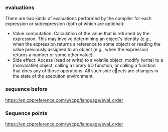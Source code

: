 ### evaluations
There are two kinds of
evaluations performed by the compiler for each expression or subexpression (both of which
are optional):

* Value computation: Calculation of the value that is returned by the expression.
This may involve determining an object's identity (e.g., when the expression returns a
reference to some object) or reading the value previously assigned to an object (e.g.,
when the expression returns a number or some other value)
* Side effect: Access (read or write) to a volatile object, modify (write) to a (nonvolatile)
object, calling a library I/O function, or calling a function that does any
of those operations. All such side eects are changes in the state of the execution
environment.

### sequence before
https://en.cppreference.com/w/cpp/language/eval_order

### Sequence points
https://en.cppreference.com/w/cpp/language/eval_order
